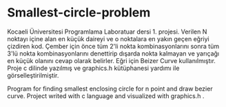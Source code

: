 # Smallest-circle-problem
Kocaeli Üniversitesi Programlama Laboratuar dersi 1. projesi. Verilen N noktayı içine alan en küçük daireyi ve o noktalara en yakın geçen eğriyi çizdiren kod. 
Çember için önce tüm 2'li nokta kombinasyonlarını sonra tüm 3'lü nokta kombinasyonlarını denettirip dışarda nokta kalmayan ve yarıçağı en küçük olanını cevap olarak belirler.
Eğri için Beizer Curve kullanılmıştır. Proje c dilinde yazılmış ve graphics.h kütüphanesi yardımı ile görselleştirilmiştir.

Program for finding smallest enclosing circle for n point and draw bezier curve. Project writed with c language and visualized with graphics.h .


